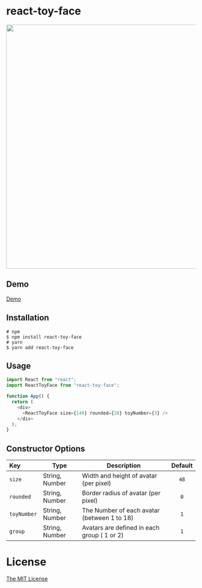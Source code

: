 # react-toy-face

<p align="center">
<img width="648" src="https://user-images.githubusercontent.com/58827166/186583769-bdcd2077-b666-4b29-a01a-1c624d6d4fad.png">
</p>

## Demo

[Demo](https://vue-toy-face.vercel.app/)

## Installation

```shell
# npm
$ npm install react-toy-face
# yarn
$ yarn add react-toy-face
```

## Usage

```js
import React from "react";
import ReactToyFace from "react-toy-face";

function App() {
  return (
    <div>
      <ReactToyFace size={140} rounded={28} toyNumber={3} />
    </div>
  );
}
```

## Constructor Options

| Key         | Type           | Description                                 | Default |
| :---------- | -------------- | ------------------------------------------- | :-----: |
| `size`      | String, Number | Width and height of avatar (per pixel)      |  `48`   |
| `rounded`   | String, Number | Border radius of avatar (per pixel)         |   `0`   |
| `toyNumber` | String, Number | The Number of each avatar (between 1 to 18) |   `1`   |
| `group`     | String, Number | Avatars are defined in each group ( 1 or 2) |   `1`   |

# License

[The MIT License](http://opensource.org/licenses/MIT)
